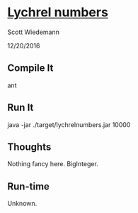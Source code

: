 # [Lychrel numbers](http://projecteuler.net/problem=55)
Scott Wiedemann

12/20/2016

## Compile It
ant


## Run It
java -jar ./target/lychrelnumbers.jar 10000

## Thoughts
Nothing fancy here. BigInteger.

## Run-time
Unknown.
